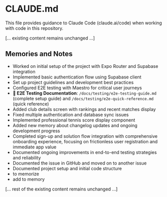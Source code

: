 # CLAUDE.md

This file provides guidance to Claude Code (claude.ai/code) when working with code in this repository.

[... existing content remains unchanged ...]

## Memories and Notes

- Worked on initial setup of the project with Expo Router and Supabase integration
- Implemented basic authentication flow using Supabase client
- Set up project guidelines and development best practices
- Configured E2E testing with Maestro for critical user journeys
- **📖 E2E Testing Documentation**: `/docs/testing/e2e-testing-guide.md` (complete setup guide) and `/docs/testing/e2e-quick-reference.md` (quick reference)
- Added club details screen with rankings and recent matches display
- Fixed multiple authentication and database sync issues
- Implemented professional tennis score display component
- Added new memory about changelog updates and ongoing development progress
- Completed sign-up and solution flow integration with comprehensive onboarding experience, focusing on frictionless user registration and immediate app value
- Documented ongoing improvements in end-to-end testing strategies and reliability
- Documented the issue in GitHub and moved on to another issue
- Documented project setup and initial code structure
- to memorize
- add to memory

[... rest of the existing content remains unchanged ...]